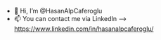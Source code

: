 - 👋 Hi, I’m @HasanAlpCaferoglu
- 📫 You can contact me via LinkedIn --> https://www.linkedin.com/in/hasanalpcaferoglu/

<!---
HasanAlpCaferoglu/HasanAlpCaferoglu is a ✨ special ✨ repository because its `README.md` (this file) appears on your GitHub profile.
You can click the Preview link to take a look at your changes.
--->
